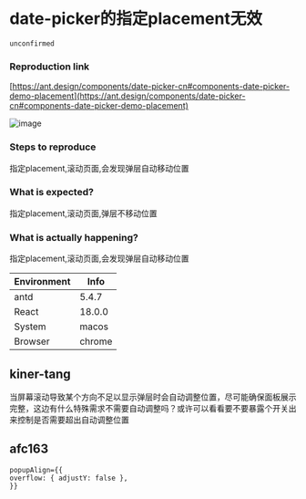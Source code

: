 # date-picker的指定placement无效

`unconfirmed`

### Reproduction link

[https://ant.design/components/date-picker-cn#components-date-picker-demo-placement](https://ant.design/components/date-picker-cn#components-date-picker-demo-placement)

![image](https://github.com/ant-design/ant-design/assets/10841758/faebcae7-e009-4d30-b402-c94657409d40)

### Steps to reproduce

指定placement,滚动页面,会发现弹层自动移动位置

### What is expected?

指定placement,滚动页面,弹层不移动位置

### What is actually happening?

指定placement,滚动页面,会发现弹层自动移动位置

| Environment | Info   |
| ----------- | ------ |
| antd        | 5.4.7  |
| React       | 18.0.0 |
| System      | macos  |
| Browser     | chrome |

<!-- generated by ant-design-issue-helper. DO NOT REMOVE -->

## kiner-tang

当屏幕滚动导致某个方向不足以显示弹层时会自动调整位置，尽可能确保面板展示完整，这边有什么特殊需求不需要自动调整吗？或许可以看看要不要暴露个开关出来控制是否需要超出自动调整位置

## afc163

```
popupAlign={{
overflow: { adjustY: false },
}}
```
